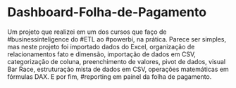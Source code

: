 # Dashboard-Folha-de-Pagamento
Um projeto que realizei em um dos cursos que faço de #businessinteligence do #ETL ao #powerbi, na prática. 
Parece ser simples, mas neste projeto foi importado dados do Excel, organização de relacionamentos fato e dimensão, 
importação de dados em CSV, categorização de coluna, preenchimento de valores, pivot de dados, visual Bar Race,
estruturação mista de dados em CSV, operações matemáticas em fórmulas DAX. E por fim, #reporting em painel da folha de pagamento.
